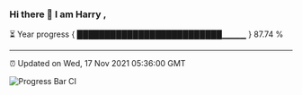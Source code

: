 ### Hi there 👋 I am Harry , 

⏳ Year progress { ██████████████████████████▁▁▁▁ } 87.74 %

---

⏰ Updated on Wed, 17 Nov 2021 05:36:00 GMT

![Progress Bar CI](https://github.com/duykhang68/duykhang68/workflows/Progress%20Bar%20CI/badge.svg)
